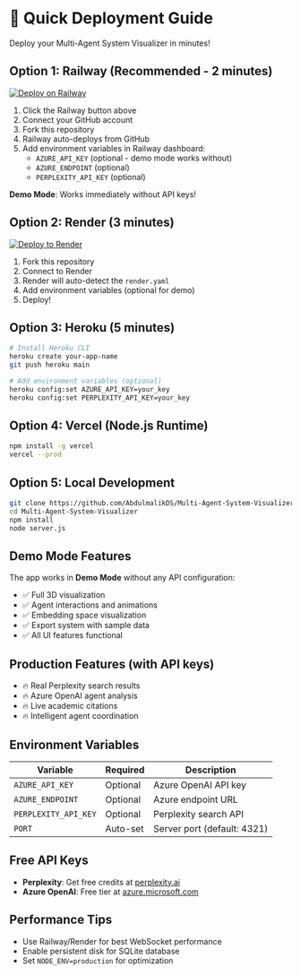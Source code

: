 # 🚀 Quick Deployment Guide

Deploy your Multi-Agent System Visualizer in minutes!

## Option 1: Railway (Recommended - 2 minutes)

[![Deploy on Railway](https://railway.app/button.svg)](https://railway.app/new/template/multi-agent-visualizer)

1. Click the Railway button above
2. Connect your GitHub account
3. Fork this repository
4. Railway auto-deploys from GitHub
5. Add environment variables in Railway dashboard:
   - `AZURE_API_KEY` (optional - demo mode works without)
   - `AZURE_ENDPOINT` (optional)
   - `PERPLEXITY_API_KEY` (optional)

**Demo Mode**: Works immediately without API keys!

## Option 2: Render (3 minutes)

[![Deploy to Render](https://render.com/images/deploy-to-render-button.svg)](https://render.com/deploy)

1. Fork this repository
2. Connect to Render
3. Render will auto-detect the `render.yaml`
4. Add environment variables (optional for demo)
5. Deploy!

## Option 3: Heroku (5 minutes)

```bash
# Install Heroku CLI
heroku create your-app-name
git push heroku main

# Add environment variables (optional)
heroku config:set AZURE_API_KEY=your_key
heroku config:set PERPLEXITY_API_KEY=your_key
```

## Option 4: Vercel (Node.js Runtime)

```bash
npm install -g vercel
vercel --prod
```

## Option 5: Local Development

```bash
git clone https://github.com/AbdulmalikDS/Multi-Agent-System-Visualizer.git
cd Multi-Agent-System-Visualizer
npm install
node server.js
```

## Demo Mode Features

The app works in **Demo Mode** without any API configuration:
- ✅ Full 3D visualization
- ✅ Agent interactions and animations
- ✅ Embedding space visualization
- ✅ Export system with sample data
- ✅ All UI features functional

## Production Features (with API keys)

- 🔥 Real Perplexity search results
- 🔥 Azure OpenAI agent analysis
- 🔥 Live academic citations
- 🔥 Intelligent agent coordination

## Environment Variables

| Variable | Required | Description |
|----------|----------|-------------|
| `AZURE_API_KEY` | Optional | Azure OpenAI API key |
| `AZURE_ENDPOINT` | Optional | Azure endpoint URL |
| `PERPLEXITY_API_KEY` | Optional | Perplexity search API |
| `PORT` | Auto-set | Server port (default: 4321) |

## Free API Keys

- **Perplexity**: Get free credits at [perplexity.ai](https://perplexity.ai)
- **Azure OpenAI**: Free tier at [azure.microsoft.com](https://azure.microsoft.com)

## Performance Tips

- Use Railway/Render for best WebSocket performance
- Enable persistent disk for SQLite database
- Set `NODE_ENV=production` for optimization

